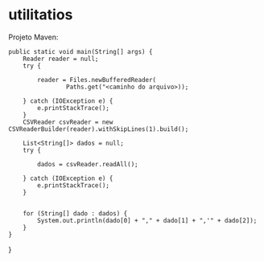 # utilitatios

Projeto Maven:

	public static void main(String[] args) {
		Reader reader = null;
		try {

			reader = Files.newBufferedReader(
					Paths.get("<caminho do arquivo>));

		} catch (IOException e) {
			e.printStackTrace();
		}
		CSVReader csvReader = new CSVReaderBuilder(reader).withSkipLines(1).build();

		List<String[]> dados = null;
		try {

			dados = csvReader.readAll();

		} catch (IOException e) {
			e.printStackTrace();
		}

		
		for (String[] dado : dados) {
			System.out.println(dado[0] + "," + dado[1] + ",'" + dado[2]);
		}
	}
}
